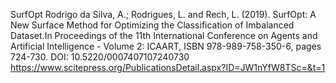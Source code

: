 SurfOpt
Rodrigo da Silva, A.; Rodrigues, L. and Rech, L. (2019). SurfOpt: A New Surface Method for Optimizing the Classification of Imbalanced Dataset.In Proceedings of the 11th International Conference on Agents and Artificial Intelligence - Volume 2: ICAART, ISBN 978-989-758-350-6, pages 724-730. DOI: 10.5220/0007407107240730
https://www.scitepress.org/PublicationsDetail.aspx?ID=JW1nYfW8TSc=&t=1
